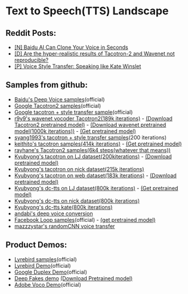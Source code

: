 # Text to Speech(TTS) Landscape

## Reddit Posts:

- [[N] Baidu AI Can Clone Your Voice in Seconds](https://www.reddit.com/r/MachineLearning/comments/7zb2jm/n_baidu_ai_can_clone_your_voice_in_seconds/)
- [[D] Are the hyper-realistic results of Tacotron-2 and Wavenet not reproducible?](https://www.reddit.com/r/MachineLearning/comments/845uji/d_are_the_hyperrealistic_results_of_tacotron2_and/) 
- [[P] Voice Style Transfer: Speaking like Kate Winslet](https://www.reddit.com/r/MachineLearning/comments/7a0wcv/p_voice_style_transfer_speaking_like_kate_winslet/)

## Samples from github:

- [Baidu's Deep Voice samples](https://audiodemos.github.io)(official)
- [Google Tacotron2 samples](https://google.github.io/tacotron/publications/tacotron2/index.html)(official)
- [Google tacotron + style transfer sample](https://google.github.io/tacotron/publications/end_to_end_prosody_transfer/)(official)
- [r9y9's wavenet vocoder Tacotron2(189k iterations)](https://r9y9.github.io/wavenet_vocoder/) - [(Download Tacotron2 pretrained model)](https://www.dropbox.com/s/vx7y4qqs732sqgg/pretrained.tar.gz?dl=0) - [(Download wavenet pretrained model(1000k iterations))](https://www.dropbox.com/s/zdbfprugbagfp2w/20180510_mixture_lj_checkpoint_step000320000_ema.pth?dl=0) - [(Get pretrained model)](https://github.com/r9y9/wavenet_vocoder#pre-trained-models)
- [syang1993's tacotron + style transfer samples](https://syang1993.github.io/gst-tacotron/)(200 iterations)
- [keithito's tacotron samples(414k iterations)](https://keithito.github.io/audio-samples/) - [(Get pretrained model)](https://github.com/keithito/tacotron#using-a-pre-trained-model)
- [rayhane's Tacotron2 samples(6k4 steps(whatever that means))](https://rayhane-mamah.github.io/Tacotron-2_audio_samples/)
- [Kyubyong's tacotron on LJ dataset(200kiterations)](https://soundcloud.com/kyubyong-park/sets/tacotron_lj_200k) - [(Download pretrained model)](https://www.dropbox.com/s/8kxa3xh2vfna3s9/LJ_logdir.zip?dl=0)
- [Kyubyong's tacotron on nick dataset(215k iterations)](https://soundcloud.com/kyubyong-park/sets/tacotron_nick_215k)
- [Kyubyong's tacotron on web dataset(183k iterations)](https://soundcloud.com/kyubyong-park/sets/tacotron_web_183k) - [(Download pretrained model)](https://www.dropbox.com/s/g7m6xhd350ozkz7/WEB_logdir.zip?dl=0)
- [Kyubyong's dc-tts on LJ dataset(800k iterations)](https://soundcloud.com/kyubyong-park/sets/dc_tts_lj_800k) - [(Get pretrained model)](https://github.com/Kyubyong/dc_tts#pretrained-model-for-lj)
- [Kyubyong's dc-tts on nick dataset(800k iterations)](https://soundcloud.com/kyubyong-park/sets/dc_tts_nick_800k)
- [Kyubyong's dc-tts kate(800k iterations)](https://soundcloud.com/kyubyong-park/sets/dc_tts_kate_800k)
- [andabi's deep voice conversion](https://soundcloud.com/andabi/sets/voice-style-transfer-to-kate-winslet-with-deep-neural-networks)
- [Facebook Loop samples](https://ytaigman.github.io/loop/)(official) - [(get pretrained model)](https://github.com/facebookresearch/loop#pretrained-models)
- [mazzzystar's randomCNN voice transfer](https://soundcloud.com/mazzzystar/sets/speech-conversion-sample)

## Product Demos:

- [Lyrebird samples](https://lyrebird.ai/g/vWI8bJTl)(official)
- [Lyrebird Demo](https://youtu.be/YfU_sWHT8mo)(official)
- [Google Duplex Demo](https://www.youtube.com/watch?v=D5VN56jQMWM&t=66s)(official)
- [Deep Fakes demo](https://www.youtube.com/watch?v=VXZlq70jHvw) [(Download Pretrained model)](https://anonfile.com/p7w3m0d5be/face-swap.zip)
- [Adobe Voco Demo](https://youtu.be/I3l4XLZ59iw)(official)
